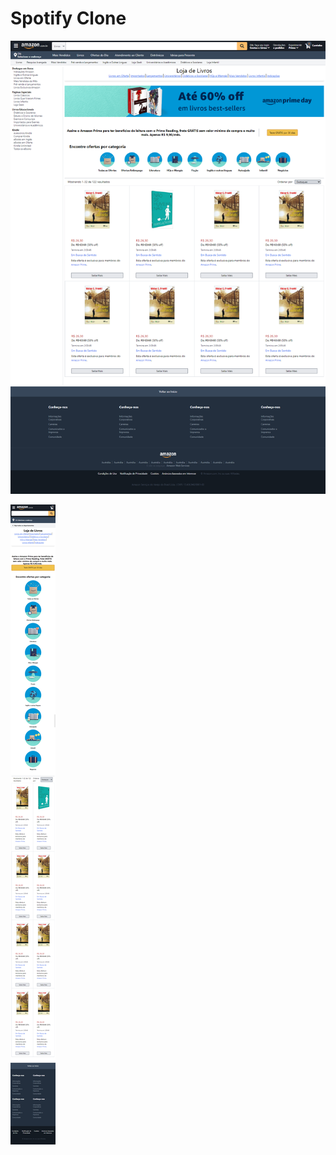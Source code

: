 # Spotify Clone

![Screenshot](screenshot.png "Amazon Clone")

![Screenshot](screenshot-mobile.png "Amazon Clone")